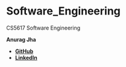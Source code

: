 # Software_Engineering

CS5617 Software Engineering

**Anurag Jha**

-   [**GitHub**](https://github.com/anuragjha0)
-   [**LinkedIn**](https://www.linkedin.com/in/jhanurag)
